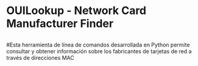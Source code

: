 # OUILookup - Network Card Manufacturer Finder

## 
 #Esta herramienta de línea de comandos desarrollada en Python permite consultar y obtener información sobre los fabricantes de tarjetas de red a través de direcciones MAC
